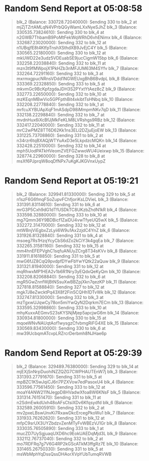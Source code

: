 
# Random Send Report at 05:08:58
> blk_2 (Balance: 330728.72040000): Sending 330 to blk_2 at mjZjTZrtAMLqN4VPrbQGyWamLXxNyeSJhZ
> blk_3 (Balance: 330535.73824610): Sending 330 to blk_4 at n2GWB7ThbamB9PoMtFekWqWRhD6vhENimx
> blk_4 (Balance: 332687.23020000): Sending 332 to blk_12 at n1UBqjfE8t4KtfpTnshXSthdXB9JvEjC4Y
> blk_5 (Balance: 330565.22180000): Sending 330 to blk_12 at mkUWD22e3udz5VDEuabSE9jucCigmW15bp
> blk_6 (Balance: 332258.22038840): Sending 332 to blk_11 at mzn3t9fMWpojX1PkHZb3nMFJUM63M4SYfv
> blk_7 (Balance: 332264.72291160): Sending 332 to blk_3 at mxrmxgpucNRnsVDdd1NGWEUxgBhB6BvdpL
> blk_8 (Balance: 333369.22328850): Sending 333 to blk_5 at mkvmGc9BcKpfzgdaJDH3S2PYxtYtAez8cZ
> blk_9 (Balance: 332773.22650000): Sending 332 to blk_10 at mzKEqnMBwVio5GPFpthBit4xkibtTsHNbq
> blk_10 (Balance: 332208.22778840): Sending 332 to blk_1 at mrfcuXYBUApXqF1mASdpD98iMmpmNKv7qD
> blk_11 (Balance: 332138.22298840): Sending 332 to blk_7 at mvdnHux6iXcBfJjMkFeKLM8LVRshgs9RBz
> blk_12 (Balance: 332417.22040000): Sending 332 to blk_11 at mrC2wPMZ8TT6D62Kk1ns3ELi2DZjuEjoEW
> blk_13 (Balance: 331225.73708860): Sending 331 to blk_2 at n34rzr6tqBXAQjWTYuAxD3e5LkpdzcMQKn
> blk_14 (Balance: 332428.22510000): Sending 332 to blk_14 at mph5UodPATkHVeomZVEFGZwwoWU4Ueixwp
> blk_15 (Balance: 328774.22960000): Sending 328 to blk_8 at msXf6PJprqW8oqDfNPx7uKgKJKGVnxUypZ

# Random Send Report at 05:19:21
> blk_2 (Balance: 329941.81330000): Sending 329 to blk_5 at n1szF6G6fmqFSoZupvFChfjoriKsLDVieL
> blk_3 (Balance: 331391.83114610): Sending 331 to blk_6 at mrG3P5Cxh9dG1dTfUSDkTC8UKzbZhdN1kR
> blk_4 (Balance: 333598.32880000): Sending 333 to blk_10 at mg7Qmm36Y9BDBicf1ZaiDU4vwTfyeUQ5wX
> blk_5 (Balance: 332272.31470000): Sending 332 to blk_12 at mtWBnjViEgbxZzLyii6W9u1Ax2zjdC4YnZ
> blk_6 (Balance: 331926.81328840): Sending 331 to blk_4 at msoeg7Rs1HzqYcyCbS6dZo2kCiY3k4gqEa
> blk_7 (Balance: 332265.31581160): Sending 332 to blk_15 at mm4hnEFEPVghC1sqfuANUyZCrg8T34sKVv
> blk_8 (Balance: 331911.81618850): Sending 331 to blk_5 at mwG6fJZ8CqQ9pvdpfDYwFbYwYQtk22aQuw
> blk_9 (Balance: 331321.81940000): Sending 331 to blk_12 at mqRhwxMP1HEA2v1b6R1Nry3yEQdxQeKyQm
> blk_10 (Balance: 332208.82068840): Sending 332 to blk_6 at mgR5GwZnnfWjBtNSsuXwBBZpjXkn7qezKP
> blk_11 (Balance: 327818.81588840): Sending 327 to blk_12 at mgk7J8eZwcktPq43X8f2Fin5CQHh1DTvWk
> blk_12 (Balance: 332747.81330000): Sending 332 to blk_3 at mzTgxwUJqwCy78on5miYwQyN2Dqrkm7ECm
> blk_13 (Balance: 333595.32998860): Sending 333 to blk_10 at mhyKuxxAEGmvS23sKYSNjMjep5apcjwG6m
> blk_14 (Balance: 330934.81800000): Sending 330 to blk_15 at mqoeWNvNAUqtAof1wysgzCfvbmgRiFG4XE
> blk_15 (Balance: 330569.83430000): Sending 330 to blk_6 at mw39UcbqmATcvpLRZrcrDerbmh8NJHae6p

# Random Send Report at 05:29:39
> blk_2 (Balance: 329489.76380000): Sending 329 to blk_14 at mjEXjSnNrpDuohiNZZQZG7CWPHAUTEnW7j
> blk_3 (Balance: 331393.27791670): Sending 331 to blk_5 at mpBZC1K5wJqiCJ6ri7PZXVow7edPasoxU4
> blk_4 (Balance: 333596.77561450): Sending 333 to blk_12 at moaY4ANW211NJegpD8HVadwXfoa8W6KNsF
> blk_5 (Balance: 331314.76151470): Sending 331 to blk_11 at n2SdmEwkdUxh48oAFsCtsiXDv6Kfqsydfd
> blk_6 (Balance: 332589.26005910): Sending 332 to blk_2 at mv2pxeLBswUnvKi7RxawDkcErcegPkoWu1
> blk_7 (Balance: 331933.76262620): Sending 331 to blk_12 at mfpC9srUX3UYZbdzvZenMTyFvWBEzVJ1Gr
> blk_8 (Balance: 333035.76505890): Sending 333 to blk_1 at mucZD7UySgjuaqUXD6hc9EokUAEDqMjd3L
> blk_9 (Balance: 332112.76737040): Sending 332 to blk_2 at mo7RDFRq7g7V6G4RP2kGScATkM3ffgRz7E
> blk_10 (Balance: 331465.26750330): Sending 331 to blk_5 at msWbMphYqDssQssDHAorXVpYUbTumqRVWB
